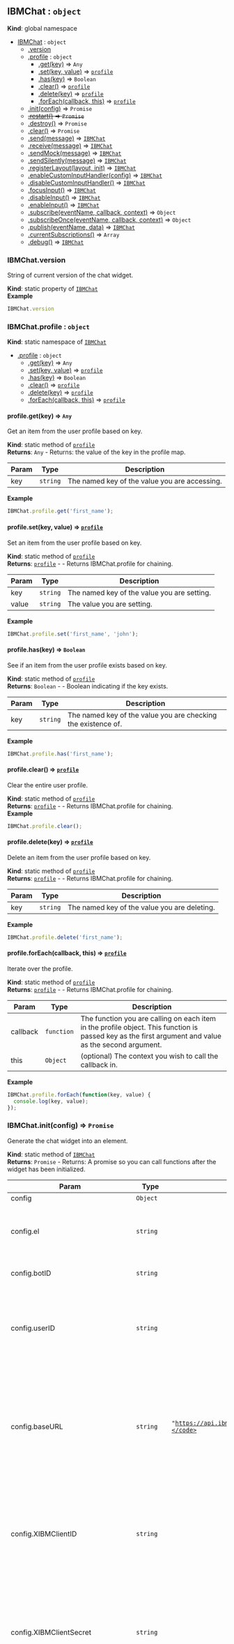 <a name="IBMChat"></a>

## IBMChat : <code>object</code>
**Kind**: global namespace  

* [IBMChat](#IBMChat) : <code>object</code>
    * [.version](#IBMChat.version)
    * [.profile](#IBMChat.profile) : <code>object</code>
        * [.get(key)](#IBMChat.profile.get) ⇒ <code>Any</code>
        * [.set(key, value)](#IBMChat.profile.set) ⇒ <code>[profile](#IBMChat.profile)</code>
        * [.has(key)](#IBMChat.profile.has) ⇒ <code>Boolean</code>
        * [.clear()](#IBMChat.profile.clear) ⇒ <code>[profile](#IBMChat.profile)</code>
        * [.delete(key)](#IBMChat.profile.delete) ⇒ <code>[profile](#IBMChat.profile)</code>
        * [.forEach(callback, this)](#IBMChat.profile.forEach) ⇒ <code>[profile](#IBMChat.profile)</code>
    * [.init(config)](#IBMChat.init) ⇒ <code>Promise</code>
    * ~~[.restart()](#IBMChat.restart) ⇒ <code>Promise</code>~~
    * [.destroy()](#IBMChat.destroy) ⇒ <code>Promise</code>
    * [.clear()](#IBMChat.clear) ⇒ <code>Promise</code>
    * [.send(message)](#IBMChat.send) ⇒ <code>[IBMChat](#IBMChat)</code>
    * [.receive(message)](#IBMChat.receive) ⇒ <code>[IBMChat](#IBMChat)</code>
    * [.sendMock(message)](#IBMChat.sendMock) ⇒ <code>[IBMChat](#IBMChat)</code>
    * [.sendSilently(message)](#IBMChat.sendSilently) ⇒ <code>[IBMChat](#IBMChat)</code>
    * [.registerLayout(layout, init)](#IBMChat.registerLayout) ⇒ <code>[IBMChat](#IBMChat)</code>
    * [.enableCustomInputHandler(config)](#IBMChat.enableCustomInputHandler) ⇒ <code>[IBMChat](#IBMChat)</code>
    * [.disableCustomInputHandler()](#IBMChat.disableCustomInputHandler) ⇒ <code>[IBMChat](#IBMChat)</code>
    * [.focusInput()](#IBMChat.focusInput) ⇒ <code>[IBMChat](#IBMChat)</code>
    * [.disableInput()](#IBMChat.disableInput) ⇒ <code>[IBMChat](#IBMChat)</code>
    * [.enableInput()](#IBMChat.enableInput) ⇒ <code>[IBMChat](#IBMChat)</code>
    * [.subscribe(eventName, callback, context)](#IBMChat.subscribe) ⇒ <code>Object</code>
    * [.subscribeOnce(eventName, callback, context)](#IBMChat.subscribeOnce) ⇒ <code>Object</code>
    * [.publish(eventName, data)](#IBMChat.publish) ⇒ <code>[IBMChat](#IBMChat)</code>
    * [.currentSubscriptions()](#IBMChat.currentSubscriptions) ⇒ <code>Array</code>
    * [.debug()](#IBMChat.debug) ⇒ <code>[IBMChat](#IBMChat)</code>

<a name="IBMChat.version"></a>

### IBMChat.version
String of current version of the chat widget.

**Kind**: static property of <code>[IBMChat](#IBMChat)</code>  
**Example**  
```js
IBMChat.version
```
<a name="IBMChat.profile"></a>

### IBMChat.profile : <code>object</code>
**Kind**: static namespace of <code>[IBMChat](#IBMChat)</code>  

* [.profile](#IBMChat.profile) : <code>object</code>
    * [.get(key)](#IBMChat.profile.get) ⇒ <code>Any</code>
    * [.set(key, value)](#IBMChat.profile.set) ⇒ <code>[profile](#IBMChat.profile)</code>
    * [.has(key)](#IBMChat.profile.has) ⇒ <code>Boolean</code>
    * [.clear()](#IBMChat.profile.clear) ⇒ <code>[profile](#IBMChat.profile)</code>
    * [.delete(key)](#IBMChat.profile.delete) ⇒ <code>[profile](#IBMChat.profile)</code>
    * [.forEach(callback, this)](#IBMChat.profile.forEach) ⇒ <code>[profile](#IBMChat.profile)</code>

<a name="IBMChat.profile.get"></a>

#### profile.get(key) ⇒ <code>Any</code>
Get an item from the user profile based on key.

**Kind**: static method of <code>[profile](#IBMChat.profile)</code>  
**Returns**: <code>Any</code> - Returns: the value of the key in the profile map.  

| Param | Type | Description |
| --- | --- | --- |
| key | <code>string</code> | The named key of the value you are accessing. |

**Example**  
```js
IBMChat.profile.get('first_name');
```
<a name="IBMChat.profile.set"></a>

#### profile.set(key, value) ⇒ <code>[profile](#IBMChat.profile)</code>
Set an item from the user profile based on key.

**Kind**: static method of <code>[profile](#IBMChat.profile)</code>  
**Returns**: <code>[profile](#IBMChat.profile)</code> - - Returns IBMChat.profile for chaining.  

| Param | Type | Description |
| --- | --- | --- |
| key | <code>string</code> | The named key of the value you are setting. |
| value | <code>string</code> | The value you are setting. |

**Example**  
```js
IBMChat.profile.set('first_name', 'john');
```
<a name="IBMChat.profile.has"></a>

#### profile.has(key) ⇒ <code>Boolean</code>
See if an item from the user profile exists based on key.

**Kind**: static method of <code>[profile](#IBMChat.profile)</code>  
**Returns**: <code>Boolean</code> - - Boolean indicating if the key exists.  

| Param | Type | Description |
| --- | --- | --- |
| key | <code>string</code> | The named key of the value you are checking the existence of. |

**Example**  
```js
IBMChat.profile.has('first_name');
```
<a name="IBMChat.profile.clear"></a>

#### profile.clear() ⇒ <code>[profile](#IBMChat.profile)</code>
Clear the entire user profile.

**Kind**: static method of <code>[profile](#IBMChat.profile)</code>  
**Returns**: <code>[profile](#IBMChat.profile)</code> - - Returns IBMChat.profile for chaining.  
**Example**  
```js
IBMChat.profile.clear();
```
<a name="IBMChat.profile.delete"></a>

#### profile.delete(key) ⇒ <code>[profile](#IBMChat.profile)</code>
Delete an item from the user profile based on key.

**Kind**: static method of <code>[profile](#IBMChat.profile)</code>  
**Returns**: <code>[profile](#IBMChat.profile)</code> - - Returns IBMChat.profile for chaining.  

| Param | Type | Description |
| --- | --- | --- |
| key | <code>string</code> | The named key of the value you are deleting. |

**Example**  
```js
IBMChat.profile.delete('first_name');
```
<a name="IBMChat.profile.forEach"></a>

#### profile.forEach(callback, this) ⇒ <code>[profile](#IBMChat.profile)</code>
Iterate over the profile.

**Kind**: static method of <code>[profile](#IBMChat.profile)</code>  
**Returns**: <code>[profile](#IBMChat.profile)</code> - - Returns IBMChat.profile for chaining.  

| Param | Type | Description |
| --- | --- | --- |
| callback | <code>function</code> | The function you are calling on each item in the profile object. This function is passed key as the first argument and value as the second argument. |
| this | <code>Object</code> | (optional) The context you wish to call the callback in. |

**Example**  
```js
IBMChat.profile.forEach(function(key, value) {
  console.log(key, value);
});
```
<a name="IBMChat.init"></a>

### IBMChat.init(config) ⇒ <code>Promise</code>
Generate the chat widget into an element.

**Kind**: static method of <code>[IBMChat](#IBMChat)</code>  
**Returns**: <code>Promise</code> - Returns: A promise so you can call functions after the widget has been initialized.  

| Param | Type | Default | Description |
| --- | --- | --- | --- |
| config | <code>Object</code> |  |  |
| config.el | <code>string</code> |  | Takes a string representing the ID of an html element to be rendered to OR a selected element |
| config.botID | <code>string</code> |  | The unique identifier of your Virtual Agent. |
| config.userID | <code>string</code> |  | A hashed non-identifiable (e.g. not a users email address or public user id) unique ID used for tracking in the Engagement Metrics dashboard. |
| config.baseURL | <code>string</code> | <code>&quot;https://api.ibm.com/virtualagent/run/api/v1/&quot;</code> | optional: specifies a different bot hosting server. The most common use-case for this param is to point the widget to a server that will add X-IBM-Client-Id and X-IBM-Client-Secret headers to the request. |
| config.XIBMClientID | <code>string</code> |  | optional: Your IBMClientID... this should not be made public in a public environment. Including this will add X-IBM-Client-Id as a header to your request. |
| config.XIBMClientSecret | <code>string</code> |  | optional: Your IBMClientSecret... this should not be made public in a public environment. Including this will add X-IBM-Client-Secret as a header to your request. |
| config.errorHandler | <code>function</code> |  | optional: A function that takes an error object as a param if there is a problem with communicating with your Virtual Agent. By default, if an error is received, the user is escalated to a live agent. You may, however, want to handle some errors differently (401 for instance) |
| config.errorHandlerContext | <code>Object</code> |  | optional: A "this" value for the errorHandler. |
| config.styles | <code>Object</code> |  | optional: Override default styling. |
| config.styles.background | <code>string</code> | <code>&quot;rgba(61,61,61,1)&quot;</code> | optional: rgba(X, X, X, X) or hex code for background color |
| config.styles.text | <code>string</code> | <code>&quot;#ffffff&quot;</code> | optional: rgba(X, X, X, X) or hex code for main text color |
| config.styles.link | <code>string</code> | <code>&quot;#ffffff&quot;</code> | optional: rgba(X, X, X, X) or hex code for color of links in text |
| config.styles.secondaryBackground | <code>string</code> | <code>&quot;rgba(90,90,90,1)&quot;</code> | optional: rgba(X, X, X, X) or hex code for background color of chat bubbles and other secondary info |
| config.styles.secondaryText | <code>string</code> | <code>&quot;rgba(247,247,247,1)&quot;</code> | optional: rgba(X, X, X, X) or hex code for color of chat bubble text and other secondary info |
| config.styles.inputBackground | <code>string</code> | <code>&quot;rgba(90,90,90,1)&quot;</code> | optional: rgba(X, X, X, X) or hex code for background color of input elements in forms |
| config.styles.inputText | <code>string</code> | <code>&quot;rgba(247,247,247,1)&quot;</code> | optional: rgba(X, X, X, X) or hex code for color of input text in forms |
| config.styles.accentText | <code>string</code> | <code>&quot;#ffffff&quot;</code> | optional: rgba(X, X, X, X) or hex code for text colors to be used in conjunction with accentBackground e.g. button text |
| config.styles.accentBackground | <code>string</code> | <code>&quot;#BA8FF7&quot;</code> | optional: rgba(X, X, X, X) or hex code for accent colors used by the chat application e.g. buttons |
| config.styles.errorText | <code>string</code> | <code>&quot;#ffffff&quot;</code> | optional: rgba(X, X, X, X) or hex code for text colors to be used in conjunction with errorBackground e.g. button text |
| config.styles.errorBackground | <code>string</code> | <code>&quot;#e86e6e&quot;</code> | optional: rgba(X, X, X, X) or hex code for error colors used by the chat application e.g. validation buttons |
| config.styles.fontFamily | <code>string</code> | <code>&quot;HelveticaNeue,Helvetica,sans-serif&quot;</code> | optional: comma seperated list of fonts to use |
| config.styles.fontSize | <code>string</code> | <code>&quot;15px&quot;</code> | optional: base font size to use |

**Example**  
```js
IBMChat.init({
 el: 'my_div',
 botID: 'xxxxxxxxxxxxxx'
 styles: {
   background: "#000000"
 }
}).then(function(){
    console.log('initialize');
});
//or
var el = document.querySelector('.my-widget-container');
IBMChat.init({
 el: el,
 botID: 'xxxxxxxxxxxxxx'
 styles: {
   background: "#000000"
 }
}).then(function(){
    console.log('initialize');
});
```
<a name="IBMChat.restart"></a>

### ~~IBMChat.restart() ⇒ <code>Promise</code>~~
***Deprecated***

Please use either IBMChat.clear() or IBMChat.destroy() and IBMChat.init() in conjunction instead of this method. This method destroys the chat widget and re-intitializes it. The same chat widget is rendered in the same html element as was specified in the init method. **Action subscriptions and custom layouts are NOT reincluded**.

**Kind**: static method of <code>[IBMChat](#IBMChat)</code>  
**Returns**: <code>Promise</code> - Returns: A promise so you can call functions after the widget has been initialized.  
**Example**  
```js
IBMChat.restart().then(function(){
    console.log('restarted');
});
```
<a name="IBMChat.destroy"></a>

### IBMChat.destroy() ⇒ <code>Promise</code>
Destroy the chat widget and restore the original HTML content. Useful if the chat widget is displayed in a modal, for example, and you want it to go away when the modal is closed.

**Kind**: static method of <code>[IBMChat](#IBMChat)</code>  
**Returns**: <code>Promise</code> - Returns: A promise so you can call functions after the widget has been destroyed.  
**Example**  
```js
IBMChat.destroy().then(function(){
    console.log('destroyed');
});
```
<a name="IBMChat.clear"></a>

### IBMChat.clear() ⇒ <code>Promise</code>
Clear the chat widget of its current conversation and start a new conversation with the Virtual Agent

**Kind**: static method of <code>[IBMChat](#IBMChat)</code>  
**Returns**: <code>Promise</code> - Returns: A promise so you can call functions after the widget has been cleared.  
**Example**  
```js
IBMChat.clear().then(function(){
    console.log('cleared');
});
```
<a name="IBMChat.send"></a>

### IBMChat.send(message) ⇒ <code>[IBMChat](#IBMChat)</code>
Send a message to the chat widget from outside the chat widget. This message will be displayed in the interface.

**Kind**: static method of <code>[IBMChat](#IBMChat)</code>  
**Returns**: <code>[IBMChat](#IBMChat)</code> - - Returns IBMChat for chaining.  

| Param | Type | Description |
| --- | --- | --- |
| message | <code>string</code> | A message you want to send to the chat widget. |

**Example**  
```js
IBMChat.send('Hello world.');
```
<a name="IBMChat.receive"></a>

### IBMChat.receive(message) ⇒ <code>[IBMChat](#IBMChat)</code>
Mock receiving a message to the chat widget from outside the chat widget.

**Kind**: static method of <code>[IBMChat](#IBMChat)</code>  
**Returns**: <code>[IBMChat](#IBMChat)</code> - - Returns IBMChat for chaining.  

| Param | Type | Description |
| --- | --- | --- |
| message | <code>string</code> | A message you want to show as received in the chat widget. |

**Example**  
```js
IBMChat.receive('Hello world.');
```
<a name="IBMChat.sendMock"></a>

### IBMChat.sendMock(message) ⇒ <code>[IBMChat](#IBMChat)</code>
Send a message to the chat widget from outside the chat widget. This message will be displayed in the interface, but will not actually get sent to the server.

**Kind**: static method of <code>[IBMChat](#IBMChat)</code>  
**Returns**: <code>[IBMChat](#IBMChat)</code> - - Returns IBMChat for chaining.  

| Param | Type | Description |
| --- | --- | --- |
| message | <code>string</code> | A message you want to pretend to send to the chat widget. |

**Example**  
```js
IBMChat.sendMock('Hello world.');
```
<a name="IBMChat.sendSilently"></a>

### IBMChat.sendSilently(message) ⇒ <code>[IBMChat](#IBMChat)</code>
Send a message to the chat widget from outside the chat widget. This message will NOT be displayed in the interface.

**Kind**: static method of <code>[IBMChat](#IBMChat)</code>  
**Returns**: <code>[IBMChat](#IBMChat)</code> - - Returns IBMChat for chaining.  

| Param | Type | Description |
| --- | --- | --- |
| message | <code>string</code> | A message you want to send to the chat widget, but not de displayed in the interface. |

**Example**  
```js
IBMChat.sendSilently('Hello world.');
```
<a name="IBMChat.registerLayout"></a>

### IBMChat.registerLayout(layout, init) ⇒ <code>[IBMChat](#IBMChat)</code>
Register a custom layout with the chat widget. Call registerLayout() before you call init().

**Kind**: static method of <code>[IBMChat](#IBMChat)</code>  
**Returns**: <code>[IBMChat](#IBMChat)</code> - - Returns IBMChat for chaining.  

| Param | Type | Description |
| --- | --- | --- |
| layout | <code>string</code> | The name of the layout your bot will provide when it is triggered to render a layout. |
| init | <code>function</code> | A function that runs one time, when the chat widget is bootstrapped. Be sure to subscribe to the "layout:YOUR_LAYOUT_NAME" event in this function. |

**Example**  
```js
var PlumberBrothers = require('../plumber-brothers-game');
var config = {};

function initGame() {
  IBMChat.subscribe('layout:plumber-brothers-game', function(obj) {
    var uuid = obj.uuid;
    var parentElement = obj.element;
    var layoutElement = obj.layoutElement;
    var msgElement = obj.msgElement;
    var message = obj.message;
    var data = obj.data;
    msgElement.textContent = 'Loading Plumber Brothers!';
    var brothers = new PlumberBrothers();
    brothers.render(layoutElement, data).then(function() {
      msgElement.textContent = 'Enjoy your game of Plumber Brothers!';
    });
  }
});

IBMChat.registerLayout('plumber-brothers-game', initGame);
IBMChat.init(config);
```
<a name="IBMChat.enableCustomInputHandler"></a>

### IBMChat.enableCustomInputHandler(config) ⇒ <code>[IBMChat](#IBMChat)</code>
Override how inputs into the chat text box are handled. e.g. you may wish to send messages to your live agent instead of to your virtual agent.

**Kind**: static method of <code>[IBMChat](#IBMChat)</code>  
**Returns**: <code>[IBMChat](#IBMChat)</code> - - Returns IBMChat for chaining.  

| Param | Type | Description |
| --- | --- | --- |
| config | <code>Object</code> |  |
| config.callback | <code>function</code> | A function that receives a message and resolve and reject functions as params |
| config.context | <code>boolean</code> | (optional) A value for "this" in your callback function |

**Example**  
```js
IBMChat.enableCustomInputHandler({
  callback: function(message, resolve, reject) {
    //do something like send the message to your live customer service rep
    IBMChat.receive('A message from your live customer service rep');
    resolve(); // gets rid of loading spinner and allows the chat text box to accept another message
    // reject(error);
 }
});
```
<a name="IBMChat.disableCustomInputHandler"></a>

### IBMChat.disableCustomInputHandler() ⇒ <code>[IBMChat](#IBMChat)</code>
Return chat input boxes handling to the default provided handler.

**Kind**: static method of <code>[IBMChat](#IBMChat)</code>  
**Returns**: <code>[IBMChat](#IBMChat)</code> - - Returns IBMChat for chaining.  
**Example**  
```js
IBMChat.disableCustomInputHandler();
```
<a name="IBMChat.focusInput"></a>

### IBMChat.focusInput() ⇒ <code>[IBMChat](#IBMChat)</code>
Set focus to the chat text box. Useful if you want users to be able to just start typing into the text box without having to click in the text box first to set focus.

**Kind**: static method of <code>[IBMChat](#IBMChat)</code>  
**Returns**: <code>[IBMChat](#IBMChat)</code> - - Returns IBMChat for chaining.  
**Example**  
```js
IBMChat.focusInput();
```
<a name="IBMChat.disableInput"></a>

### IBMChat.disableInput() ⇒ <code>[IBMChat](#IBMChat)</code>
Prevent users from submitting messages in the chat text box. Useful when you want the user to interact with a layout instead.

**Kind**: static method of <code>[IBMChat](#IBMChat)</code>  
**Returns**: <code>[IBMChat](#IBMChat)</code> - - Returns IBMChat for chaining.  
**Example**  
```js
IBMChat.disableInput();
```
<a name="IBMChat.enableInput"></a>

### IBMChat.enableInput() ⇒ <code>[IBMChat](#IBMChat)</code>
Enable users to submit messages in the chat text box. Useful when you want users to be able to return to adding messages to the chat text box after interacting with a layout.

**Kind**: static method of <code>[IBMChat](#IBMChat)</code>  
**Returns**: <code>[IBMChat](#IBMChat)</code> - - Returns IBMChat for chaining.  
**Example**  
```js
IBMChat.enableInput();
```
<a name="IBMChat.subscribe"></a>

### IBMChat.subscribe(eventName, callback, context) ⇒ <code>Object</code>
Subscribe to an IBMChat event. See [./EVENTS.md](./EVENTS.md) for more details.

**Kind**: static method of <code>[IBMChat](#IBMChat)</code>  
**Returns**: <code>Object</code> - - Returns object with a .remove function to destroy the subscription  

| Param | Type | Description |
| --- | --- | --- |
| eventName | <code>string</code> | Takes a string representing the name of the event |
| callback | <code>function</code> | function to run when event is called |
| context |  | optional: value of "this" in the function |

**Example**  
```js
var mySubscription = IBMChat.subscribe('the-end-of-the-world', function(message) {
  console.log(message);
  mySubscription.remove(); // remove subscription
});
```
<a name="IBMChat.subscribeOnce"></a>

### IBMChat.subscribeOnce(eventName, callback, context) ⇒ <code>Object</code>
Subscribe to an IBMChat event and auto unsubscribe when called.

**Kind**: static method of <code>[IBMChat](#IBMChat)</code>  
**Returns**: <code>Object</code> - - Returns object with a .remove function to destroy the subscription  

| Param | Type | Description |
| --- | --- | --- |
| eventName | <code>string</code> | Takes a string representing the name of the event |
| callback | <code>function</code> | function to run when event is called |
| context |  | optional: value of "this" in the function |

**Example**  
```js
var mySubscription = IBMChat.subscribeOnce('the-end-of-the-world', function(message) {
  console.log(message);
});
```
<a name="IBMChat.publish"></a>

### IBMChat.publish(eventName, data) ⇒ <code>[IBMChat](#IBMChat)</code>
Publish an IBMChat event. See [./EVENTS.md](./EVENTS.md) for more details.

**Kind**: static method of <code>[IBMChat](#IBMChat)</code>  
**Returns**: <code>[IBMChat](#IBMChat)</code> - - Returns IBMChat for chaining.  

| Param | Type | Description |
| --- | --- | --- |
| eventName | <code>string</code> | A string that represents the name of the event data |
| data |  | Data to pass to the callback function of any subscribed functions. Accepts any data type. |

**Example**  
```js
IBMChat.publish('the-end-of-the-world', 'panic!');
```
<a name="IBMChat.currentSubscriptions"></a>

### IBMChat.currentSubscriptions() ⇒ <code>Array</code>
See a list of current event subscriptions. See [./EVENTS.md](./EVENTS.md) for more details.

**Kind**: static method of <code>[IBMChat](#IBMChat)</code>  
**Returns**: <code>Array</code> - - Array of events and callbacks.  
**Example**  
```js
IBMChat.currentSubscriptions();
```
<a name="IBMChat.debug"></a>

### IBMChat.debug() ⇒ <code>[IBMChat](#IBMChat)</code>
Turns on a whole bunch of verbose console.log statements!

**Kind**: static method of <code>[IBMChat](#IBMChat)</code>  
**Returns**: <code>[IBMChat](#IBMChat)</code> - - Returns IBMChat for chaining.  
**Example**  
```js
IBMChat.debug()
```
